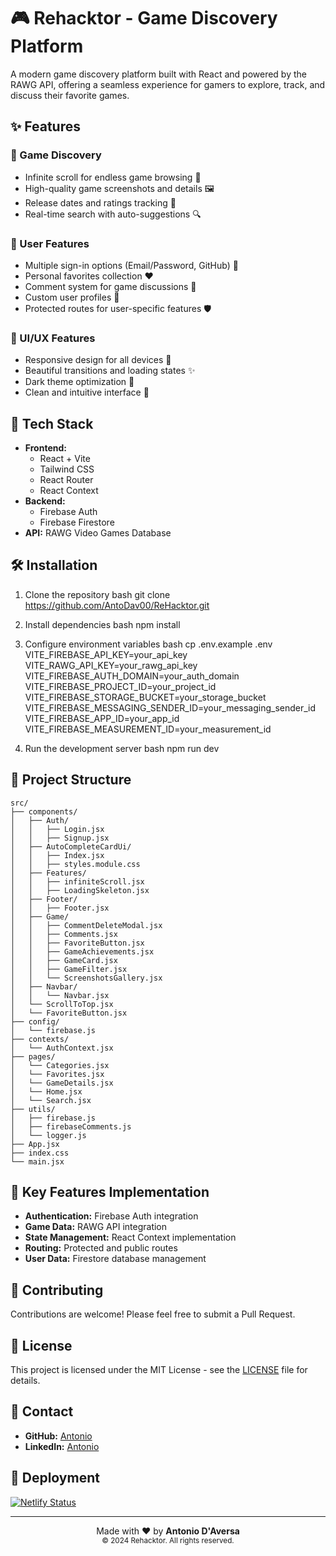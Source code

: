# 🎮 Rehacktor - Game Discovery Platform

A modern game discovery platform built with React and powered by the RAWG API, offering a seamless experience for gamers to explore, track, and discuss their favorite games.

## ✨ Features

### 🎯 Game Discovery
- Infinite scroll for endless game browsing 🔄
- High-quality game screenshots and details 🖼️
- Release dates and ratings tracking 📅
- Real-time search with auto-suggestions 🔍

### 👤 User Features
- Multiple sign-in options (Email/Password, GitHub) 🔐
- Personal favorites collection ❤️
- Comment system for game discussions 💬
- Custom user profiles 👤
- Protected routes for user-specific features 🛡️

### 🎨 UI/UX Features
- Responsive design for all devices 📱
- Beautiful transitions and loading states ✨
- Dark theme optimization 🌙
- Clean and intuitive interface 🎯

## 🚀 Tech Stack

- **Frontend:** 
  - React + Vite
  - Tailwind CSS
  - React Router
  - React Context
- **Backend:**
  - Firebase Auth
  - Firebase Firestore
- **API:** RAWG Video Games Database

## 🛠️ Installation

1. Clone the repository
  bash 
  git clone https://github.com/AntoDav00/ReHacktor.git

2. Install dependencies
  bash 
  npm install

3. Configure environment variables
  bash cp .env.example .env
  VITE_FIREBASE_API_KEY=your_api_key
  VITE_RAWG_API_KEY=your_rawg_api_key
  VITE_FIREBASE_AUTH_DOMAIN=your_auth_domain
  VITE_FIREBASE_PROJECT_ID=your_project_id
  VITE_FIREBASE_STORAGE_BUCKET=your_storage_bucket
  VITE_FIREBASE_MESSAGING_SENDER_ID=your_messaging_sender_id
  VITE_FIREBASE_APP_ID=your_app_id
  VITE_FIREBASE_MEASUREMENT_ID=your_measurement_id

4. Run the development server
  bash 
  npm run dev

## 📁 Project Structure

```
src/
├── components/
│   ├── Auth/
│   │   ├── Login.jsx
│   │   ├── Signup.jsx
│   ├── AutoCompleteCardUi/
│   │   ├── Index.jsx
│   │   ├── styles.module.css
│   ├── Features/
│   │   ├── infiniteScroll.jsx
│   │   ├── LoadingSkeleton.jsx
│   ├── Footer/
│   │   ├── Footer.jsx
│   ├── Game/
│   │   ├── CommentDeleteModal.jsx
│   │   ├── Comments.jsx
│   │   ├── FavoriteButton.jsx
│   │   ├── GameAchievements.jsx
│   │   ├── GameCard.jsx
│   │   ├── GameFilter.jsx
│   │   └── ScreenshotsGallery.jsx
│   ├── Navbar/
│   │   └── Navbar.jsx
│   └── ScrollToTop.jsx
│   └── FavoriteButton.jsx
├── config/
│   └── firebase.js
├── contexts/
│   └── AuthContext.jsx
├── pages/
│   └── Categories.jsx
│   └── Favorites.jsx
│   └── GameDetails.jsx
│   └── Home.jsx
│   └── Search.jsx
├── utils/
│   ├── firebase.js
│   ├── firebaseComments.js
│   └── logger.js
├── App.jsx
├── index.css
└── main.jsx
```

## 🔑 Key Features Implementation

- **Authentication:** Firebase Auth integration
- **Game Data:** RAWG API integration
- **State Management:** React Context implementation
- **Routing:** Protected and public routes
- **User Data:** Firestore database management

## 🤝 Contributing

Contributions are welcome! Please feel free to submit a Pull Request.

## 📝 License

This project is licensed under the MIT License - see the [LICENSE](LICENSE) file for details.

## 📧 Contact

- **GitHub:** [Antonio](https://https://bit.ly/GitAntoDav)
- **LinkedIn:** [Antonio](https://bit.ly/LinkedinAntonio)

## 📌 Deployment

[![Netlify Status](https://api.netlify.com/api/v1/badges/529e960d-2c78-4875-9fc6-07aa9baf8c20/deploy-status)](https://app.netlify.com/sites/rehacktor/deploys)

---

<div align="center">
  Made with ❤️ by <strong>Antonio D'Aversa</strong><br>
  <sup>© 2024 Rehacktor. All rights reserved.</sup>
</div>


